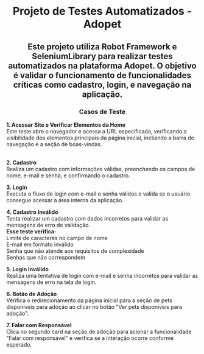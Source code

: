<div align="center"><h1>
Projeto de Testes Automatizados - Adopet

<h2>Este projeto utiliza Robot Framework e SeleniumLibrary para realizar testes automatizados na plataforma Adopet. O objetivo é validar o funcionamento de funcionalidades críticas como cadastro, login, e navegação na aplicação.</h2>

<h3><b>Casos de Teste</h3></b>
</div align="center">
<b>1. Acessar Site e Verificar Elementos da Home</b><br>
Este teste abre o navegador e acessa a URL especificada, verificando a visibilidade dos elementos principais da página inicial, incluindo a barra de navegação e a seção de boas-vindas.<br><br>

<b>2. Cadastro</b><br>
Realiza um cadastro com informações válidas, preenchendo os campos de nome, e-mail e senha, e confirmando o cadastro.<br>

<b>3. Login</b><br>
Executa o fluxo de login com e-mail e senha válidos e valida se o usuário consegue acessar a área interna da aplicação.<br>

<b>4. Cadastro Inválido</b><br>
Tenta realizar um cadastro com dados incorretos para validar as mensagens de erro de validação.<br>
<b>Esse teste verifica:</b><br>
Limite de caracteres no campo de nome<br>
E-mail em formato inválido<br>
Senha que não atende aos requisitos de complexidade<br>
Senhas que não correspondem<br>

<b>5. Login Inválido</b><br>
Realiza uma tentativa de login com e-mail e senha incorretos para validar as mensagens de erro na tela de login.<br>

<b>6. Botão de Adoção</b><br>
Verifica o redirecionamento da página inicial para a seção de pets disponíveis para adoção ao clicar no botão "Ver pets disponíveis para adoção".<br>

<b>7. Falar com Responsável</b><br>
Clica no segundo card na seção de adoção para acionar a funcionalidade "Falar com responsável" e verifica se a interação ocorre conforme esperado.